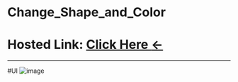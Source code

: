 # Change_Shape_and_Color
# Hosted Link: [Click Here **←**](https://mayankkatheriya.github.io/Change_Shape_and_Color/)
---
#UI
![image](https://github.com/Mayankkatheriya/Change_Shape_and_Color/assets/128832286/4ead059e-7a09-49a9-8d68-8d3c85a9cebd)
